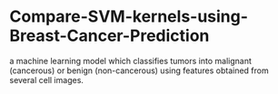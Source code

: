 # Compare-SVM-kernels-using-Breast-Cancer-Prediction
a machine learning model which classifies tumors into malignant (cancerous) or benign (non-cancerous) using features obtained from several cell images.
